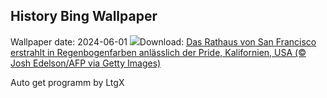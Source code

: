 ## History Bing Wallpaper
Wallpaper date: 2024-06-01
![](https://www.bing.com/th?id=OHR.PrideMonthSF_DE-DE2818464419_UHD.jpg&w=1000)Download: [Das Rathaus von San Francisco erstrahlt in Regenbogenfarben anlässlich der Pride, Kalifornien, USA (© Josh Edelson/AFP via Getty Images)](https://www.bing.com/th?id=OHR.PrideMonthSF_DE-DE2818464419_UHD.jpg)

Auto get programm by LtgX
